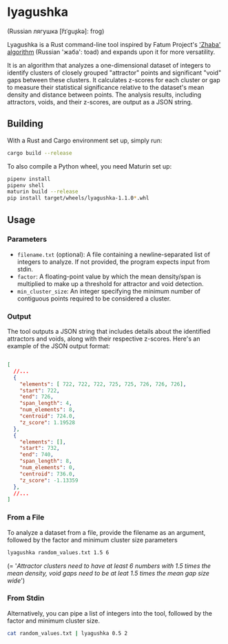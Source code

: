 # lyagushka

(Russian лягушка [lʲɪˈɡuʂkə]: frog)

Lyagushka is a Rust command-line tool inspired by Fatum Project's ['Zhaba' algorithm](https://gist.github.com/randogoth/ab5ab9e8665303be176f16241e7b26b5) (Russian 'жаба': toad) and expands upon it for more versatility.

It is an algorithm that analyzes a one-dimensional dataset of integers to identify clusters of closely grouped "attractor" points and significant "void" gaps between these clusters. It calculates z-scores for each cluster or gap to measure their statistical significance relative to the dataset's mean density and distance between points. The analysis results, including attractors, voids, and their z-scores, are output as a JSON string.

## Building

With a Rust and Cargo environment set up, simply run:

```sh
cargo build --release
```

To also compile a Python wheel, you need Maturin set up:

```sh
pipenv install
pipenv shell
maturin build --release
pip install target/wheels/lyagushka-1.1.0*.whl
```

## Usage

### Parameters

*  `filename.txt` (optional): A file containing a newline-separated list of integers to analyze. If not provided, the program expects input from stdin.
*  `factor`: A floating-point value by which the mean density/span is multiplied to make up a threshold for attractor and void detection.
*  `min_cluster_size`: An integer specifying the minimum number of contiguous points required to be considered a cluster.

### Output

The tool outputs a JSON string that includes details about the identified attractors and voids, along with their respective z-scores. Here's an example of the JSON output format:

```json

[
  //...
  {
    "elements": [ 722, 722, 722, 725, 725, 726, 726, 726],
    "start": 722,
    "end": 726,
    "span_length": 4,
    "num_elements": 8,
    "centroid": 724.0,
    "z_score": 1.19528
  },
  {
    "elements": [],
    "start": 732,
    "end": 740,
    "span_length": 8,
    "num_elements": 0,
    "centroid": 736.0,
    "z_score": -1.13359
  },
  //...
]
```

### From a File

To analyze a dataset from a file, provide the filename as an argument, followed by the factor and minimum cluster size parameters
```sh
lyagushka random_values.txt 1.5 6
```
(= '*Attractor clusters need to have at least 6 numbers with 1.5 times the mean density, void gaps need to be at leat 1.5 times the mean gap size wide*')

### From Stdin

Alternatively, you can pipe a list of integers into the tool, followed by the factor and minimum cluster size.

```sh
cat random_values.txt | lyagushka 0.5 2
```